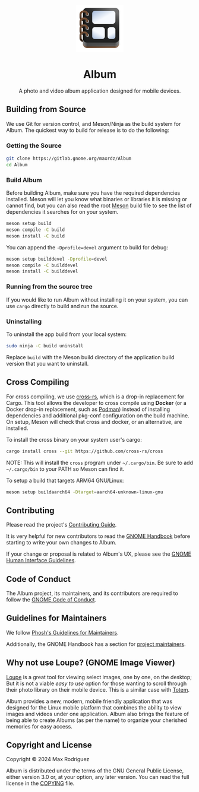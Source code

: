 <div align="center">
<img src="./data/icons/com.maxrdz.Album.svg" height="128"/>

# Album
A photo and video album application designed for mobile devices.

</div>

## Building from Source

We use Git for version control, and Meson/Ninja as the build
system for Album.
The quickest way to build for release is to do the following:

### Getting the Source

```sh
git clone https://gitlab.gnome.org/maxrdz/Album
cd Album
```

### Build Album

Before building Album, make sure you have the required
dependencies installed. Meson will let you know what binaries or
libraries it is missing or cannot find, but you can also read the
root [Meson](./meson.build) build file to see the list of
dependencies it searches for on your system.

```sh
meson setup build
meson compile -C build
meson install -C build
```

You can append the `-Dprofile=devel` argument to build for debug:

```sh
meson setup builddevel -Dprofile=devel
meson compile -C builddevel
meson install -C builddevel
```

### Running from the source tree

If you would like to run Album without installing it on your
system, you can use `cargo` directly to build and run the source.

### Uninstalling

To uninstall the app build from your local system:
```sh
sudo ninja -C build uninstall
```
Replace `build` with the Meson build directory of the
application build version that you want to uninstall.

## Cross Compiling

For cross compiling, we use
[cross-rs](https://github.com/cross-rs/cross), which is a
drop-in replacement for Cargo. This tool allows the developer
to cross compile using **Docker** (or a Docker drop-in
replacement, such as [Podman](https://podman.io/))
instead of installing dependencies and additional pkg-conf
configuration on the build machine. On setup, Meson will check
that cross and docker, or an alternative, are installed.

To install the cross binary on your system user's cargo:
```sh
cargo install cross --git https://github.com/cross-rs/cross
```
NOTE: This will install the `cross` program under `~/.cargo/bin`.
Be sure to add `~/.cargo/bin` to your PATH so Meson can find it.

To setup a build that targets ARM64 GNU/Linux:

```sh
meson setup buildaarch64 -Dtarget=aarch64-unknown-linux-gnu
```

## Contributing

Please read the project's [Contributing Guide](./CONTRIBUTING.md).

It is very helpful for new contributors to read the
[GNOME Handbook](https://handbook.gnome.org/development/change-submission.html)
before starting to write your own changes to Album.

If your change or proposal is related to Album's UX, please see the
[GNOME Human Interface Guidelines](https://developer.gnome.org/hig/).

## Code of Conduct

The Album project, its maintainers, and its contributors are
required to follow the
[GNOME Code of Conduct](https://conduct.gnome.org/).

## Guidelines for Maintainers

We follow
[Phosh's Guidelines for Maintainers](https://gitlab.gnome.org/World/Phosh/phosh/-/wikis/Guidelines-for-maintainers).

Additionally, the GNOME Handbook has a section for
[project maintainers](https://handbook.gnome.org/maintainers.html).

## Why not use Loupe? (GNOME Image Viewer)

[Loupe](https://apps.gnome.org/Loupe/) is a great tool for
viewing select images, one by one, on the desktop; But it
is not a viable *easy to use* option for those wanting to
scroll through their photo library on their mobile device.
This is a similar case with [Totem](https://apps.gnome.org/Totem/).

Album provides a new, modern, mobile friendly application that
was designed for the Linux mobile platform that combines the
ability to view images and videos under one application. Album
also brings the feature of being able to create Albums (as per
the name) to organize your cherished memories for easy access.

## Copyright and License

Copyright &copy; 2024 Max Rodriguez

Album is distributed under the terms of the GNU General Public
License, either version 3.0 or, at your option, any later
version. You can read the full license in the [COPYING](./COPYING) file.
